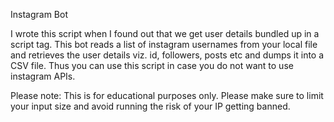 Instagram Bot

I wrote this script when I found out that we get user details bundled up in a script tag. This bot reads a list of instagram usernames from your local file and retrieves the user details viz. id, followers, posts etc and dumps it into a CSV file. Thus you can use this script in case you do not want to use instagram APIs.

Please note: This is for educational purposes only. Please make sure to limit your input size and avoid running the risk of your IP getting banned.
